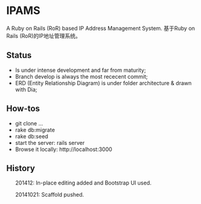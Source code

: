 IPAMS
=============

A Ruby on Rails (RoR) based IP Address Management System. 基于Ruby on Rails (RoR)的IP地址管理系统。

Status
------
* Is under intense development and far from maturity;
* Branch develop is always the most rececent commit;
* ERD (Entity Relationship Diagram) is under folder architecture & drawn with Dia;
 
How-tos
------
* git clone ...
* rake db:migrate
* rake db:seed
* start the server: rails server
* Browse it locally: http://localhost:3000

History
------
<ol>201412: In-place editing added and Bootstrap UI used.</ol>
<ol>20141021: Scaffold pushed.</ol>
